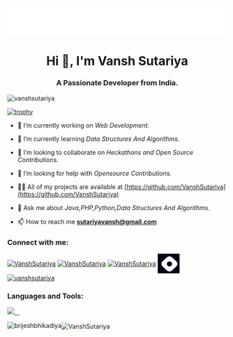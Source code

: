 <h1 align="center">
  <img src="https://raw.githubusercontent.com/VanshSutariya/VanshSutariya/master/name.svg" alt="Vansh Sutariya" />
</h1>
<h1 align="center">Hi 👋,  I'm Vansh Sutariya</h1>
<h3 align="center">A Passionate Developer from India.</h3>

<p align="left"> <img src="https://komarev.com/ghpvc/?username=VanshSutariya&label=Profile%20views&color=0e75b6&style=flat" width="145px" alt="vanshsutariya" /> </p>

[![trophy](https://github-profile-trophy.vercel.app/?username=VanshSutariya&theme=radical&margin-w=20&margin-h=15&no-frame=true)](https://github.com/VanshSutariya/github-profile-trophy)

- 🔭 I’m currently working on *Web Development.*

- 🌱 I’m currently learning *Data Structures And Algorithms.*

- 👯 I’m looking to collaborate on *Heckathons and Open Source Contributions.*

- 🤝 I’m looking for help with *Opensource Contributions.*

- 👨‍💻 All of my projects are available at [https://github.com/VanshSutariya](https://github.com/VanshSutariya)

- 💬 Ask me about *Java,PHP,Python,Data Structures And Algorithms.*

- 📫 How to reach me **sutariyavansh@gmail.com**


<h3 align="left">Connect with me:</h3>
<p align="left">
<a href="https://www.linkedin.com/in/vansh-sutariya" target="blank"><img align="center" src="https://raw.githubusercontent.com/rahuldkjain/github-profile-readme-generator/master/src/images/icons/Social/linked-in-alt.svg" alt="VanshSutariya" height="30" width="40" /></a>
<a href="https://www.hackerrank.com/sutariyavansh" target="blank"><img align="center" src="https://raw.githubusercontent.com/rahuldkjain/github-profile-readme-generator/master/src/images/icons/Social/hackerrank.svg" alt="VanshSutariya" height="30" width="40" /></a>
<a href="https://leetcode.com/vanshsutariya" target="blank"><img align="center" src="https://raw.githubusercontent.com/rahuldkjain/github-profile-readme-generator/master/src/images/icons/Social/leet-code.svg" alt="VanshSutariya" height="30" width="40" /></a>
<a href="https://vanshsutariya.hashnode.dev" target="blank"><img align="center" src="https://raw.githubusercontent.com/hirentimbadiya/hirentimbadiya/master/hashnode.png" alt="VanshSutariya" height="45" width="50" /></a>
<a href="https://twitter.com/vanshsutariya" target="blank"><img align="center" src="https://raw.githubusercontent.com/rahuldkjain/github-profile-readme-generator/master/src/images/icons/Social/twitter.svg" alt="vanshsutariya" height="30" width="40" /></a>
</p>

<h3 align="left">Languages and Tools:</h3>
<p>
<a href="https://skillicons.dev">
<img src="https://skillicons.dev/icons?i=c,cpp,java,css,eclipse,firebase,flutter,git,github,html,instagram,js,jquery,linkedin,mysql,ps,postman,py,replit,sass,stackoverflow,twitter,vscode,visualstudio,&perline=12" />
  </a>
</p>

<p><img align="left" src="https://github-readme-stats-ten-navy.vercel.app/api/top-langs?username=VanshSutariya&hide=html&theme=codeSTACKr&show_icons=true&locale=en&layout=compact&title_color=FFBF00" alt="brijeshbhikadiya" /></p>

<p><img align="center" src="https://github-readme-stats-ten-navy.vercel.app/api?username=VanshSutariya&theme=ocean_dark&show_icons=true&ring_color=ff0000&title_color=FFBF00" alt="VanshSutariya"/></p>


